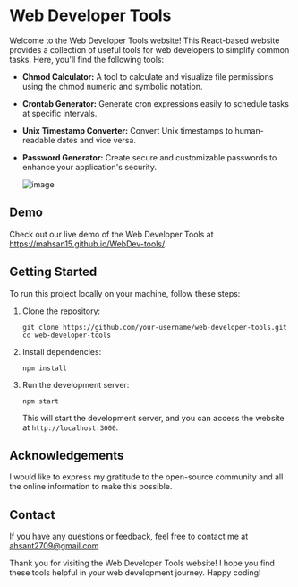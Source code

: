 # Web Developer Tools

Welcome to the Web Developer Tools website! This React-based website provides a collection of useful tools for web developers to simplify common tasks. Here, you'll find the following tools:

- **Chmod Calculator:** A tool to calculate and visualize file permissions using the chmod numeric and symbolic notation.

- **Crontab Generator:** Generate cron expressions easily to schedule tasks at specific intervals.

- **Unix Timestamp Converter:** Convert Unix timestamps to human-readable dates and vice versa.

- **Password Generator:** Create secure and customizable passwords to enhance your application's security.

  ![image](https://github.com/mahsan15/WebDev-tools/assets/82739557/d3302185-14db-42c6-8b87-e1993ba5ca30)


## Demo

Check out our live demo of the Web Developer Tools at https://mahsan15.github.io/WebDev-tools/.

## Getting Started

To run this project locally on your machine, follow these steps:

1. Clone the repository:

   ```
   git clone https://github.com/your-username/web-developer-tools.git
   cd web-developer-tools
   ```

2. Install dependencies:

   ```
   npm install
   ```

3. Run the development server:

   ```
   npm start
   ```

   This will start the development server, and you can access the website at `http://localhost:3000`.


## Acknowledgements

I would like to express my gratitude to the open-source community and all the online information to make this possible.

## Contact

If you have any questions or feedback, feel free to contact me at ahsant2709@gmail.com

Thank you for visiting the Web Developer Tools website! I hope you find these tools helpful in your web development journey. Happy coding!
